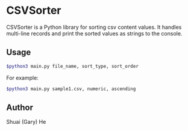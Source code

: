 # CSVSorter

CSVSorter is a Python library for sorting csv content values. It handles multi-line records and print the sorted values as strings to the console. 

## Usage

```bash
$python3 main.py file_name, sort_type, sort_order
```
For example:
```bash
$python3 main.py sample1.csv, numeric, ascending
```

## Author
Shuai (Gary) He